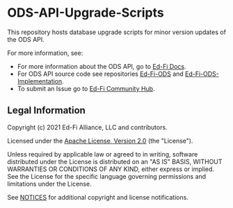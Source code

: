 # ODS-API-Upgrade-Scripts

This repository hosts database upgrade scripts for minor version updates of the
ODS API.

For more information, see:

* For more information about the ODS API, go to [Ed-Fi
  Docs](https://docs.ed-fi.org/).
* For ODS API source code see repositories
  [Ed-Fi-ODS](https://github.com/Ed-Fi-Alliance-OSS/Ed-Fi-ODS) and
  [Ed-Fi-ODS-Implementation](https://github.com/Ed-Fi-Alliance-OSS/Ed-Fi-ODS-Implementation).
* To submit an Issue go to [Ed-Fi Community Hub](https://success.ed-fi.org).

## Legal Information

Copyright (c) 2021 Ed-Fi Alliance, LLC and contributors.

Licensed under the [Apache License, Version 2.0](LICENSE) (the "License").

Unless required by applicable law or agreed to in writing, software distributed
under the License is distributed on an "AS IS" BASIS, WITHOUT WARRANTIES OR
CONDITIONS OF ANY KIND, either express or implied. See the License for the
specific language governing permissions and limitations under the License.

See [NOTICES](NOTICES.md) for additional copyright and license notifications.

